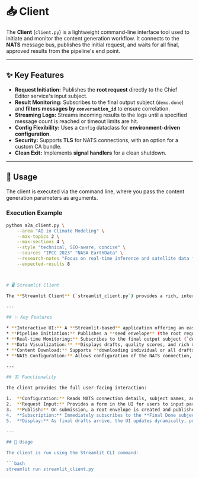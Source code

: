 # 📥 Client

The **Client** (`client.py`) is a lightweight command-line interface tool used to initiate and monitor the content generation workflow. It connects to the **NATS** message bus, publishes the initial request, and waits for all final, approved results from the pipeline's end point.

---

## ✨ Key Features

* **Request Initiation:** Publishes the **root request** directly to the Chief Editor service's input subject.
* **Result Monitoring:** Subscribes to the final output subject (`demo.done`) and **filters messages by `conversation_id`** to ensure correlation.
* **Streaming Logs:** Streams incoming results to the logs until a specified message count is reached or timeout limits are hit.
* **Config Flexibility:** Uses a `Config` dataclass for **environment-driven configuration**.
* **Security:** Supports **TLS** for NATS connections, with an option for a custom CA bundle.
* **Clean Exit:** Implements **signal handlers** for a clean shutdown.

---

## 🚀 Usage

The client is executed via the command line, where you pass the content generation parameters as arguments.

### Execution Example

```bash
python a2a_client.py \
    --area "AI in Climate Modeling" \
    --max-topics 2 \
    --max-sections 4 \
    --style "technical, SEO-aware, concise" \
    --sources "IPCC 2023" "NASA EarthData" \
    --research-notes "Focus on real-time inference and satellite data fusion." \
    --expected-results 8



# 🖥️ Streamlit Client

The **Streamlit Client** (`streamlit_client.py`) provides a rich, interactive web interface for interacting with the hierarchical content generation pipeline. It simplifies the process of initiating a request, observing the live progress, and reviewing the final, approved results.

---

## ✨ Key Features

* **Interactive UI:** A **Streamlit-based** application offering an easy-to-use web interface for the content pipeline.
* **Pipeline Initiation:** Publishes a **seed envelope** (the root request) directly to the **Chief Editor agent** via NATS.
* **Real-time Monitoring:** Subscribes to the final output subject (`demo.done`) and **streams matching results** filtered by the unique `conversation_id`.
* **Data Visualization:** **Displays drafts, quality scores, and rich metadata** directly within the Streamlit UI.
* **Content Download:** Supports **downloading individual or all drafts** in formats like markdown or a compressed ZIP file.
* **NATS Configuration:** Allows configuration of the NATS connection, including optional **TLS support**.

---

## 🏗️ Functionality

The client provides the full user-facing interaction:

1.  **Configuration:** Reads NATS connection details, subject names, and timeout settings from environment variables.
2.  **Request Input:** Provides a form in the UI for users to input parameters (area, topics, style, etc.) for the root content request.
3.  **Publish:** On submission, a root envelope is created and published to the **Chief Editor's input subject (`SUBJ_CHIEF_IN`)**.
4.  **Subscription:** Immediately subscribes to the **Final Done subject (`SUBJ_DONE`)** to begin listening for results matching the generated `conversation_id`.
5.  **Display:** As final drafts arrive, the UI updates dynamically, presenting the content, verification score, and relevant metadata for the user.

---

## 🚀 Usage

The client is run using the Streamlit CLI command:

```bash
streamlit run streamlit_client.py